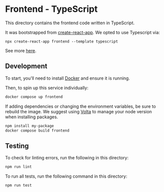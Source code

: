 # Frontend - TypeScript

This directory contains the frontend code written in TypeScript.

It was bootstrapped from [create-react-app](https://create-react-app.dev/). We opted to use Typescript via:

```shell
npx create-react-app frontend --template typescript
```

See more [here](https://create-react-app.dev/docs/adding-typescript/).

## Development

To start, you'll need to install [Docker](https://docs.docker.com/engine/install/) and ensure it is running.

Then, to spin up this service individually:

```bash
docker compose up frontend
```

If adding dependencies or changing the environment variables, be sure to rebuild the image. We suggest using [Volta](https://volta.sh/) to manage your node version when installing packages.

```bash
npm install my-package
docker compose build frontend
```

## Testing

To check for linting errors, run the following in this directory:

```bash
npm run lint
```

To run all tests, run the following command in this directory:

```bash
npm run test
```
